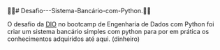 :bank:💵# Desafio---Sistema-Bancário-com-Python.:bank:💵

O desafio da [DIO](https://www.dio.me) no bootcamp de Engenharia de Dados com Python foi criar um sistema bancário simples com python para por em prática os conhecimentos adquiridos até aqui.
(dinheiro)

